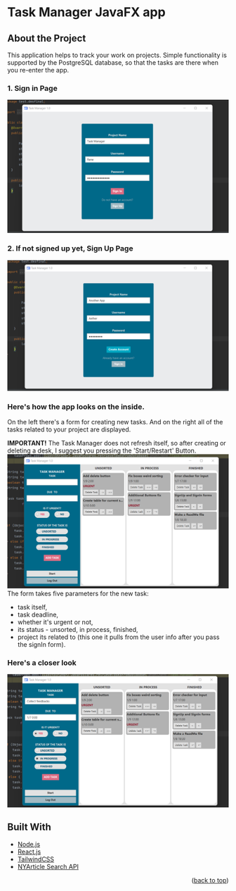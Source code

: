 <div id="top"></div>

# Task Manager JavaFX app

## About the Project

This application helps to track your work on projects. Simple functionality is supported by the PostgreSQL database, so that the tasks are there when you re-enter the app.

### 1. Sign in Page

![](https://github.com/renren-017/DMS_javafx/blob/main/img/signIn.png)

### 2. If not signed up yet, Sign Up Page

![](https://github.com/renren-017/DMS_javafx/blob/main/img/signUp.png)

### Here's how the app looks on the inside.

On the left there's a form for creating new tasks. And on the right all of the tasks related to your project are displayed.

<b>IMPORTANT!</b> The Task Manager does not refresh itself, so after creating or deleting a desk, I suggest you pressing the 'Start/Restart' Button.
![](https://github.com/renren-017/DMS_javafx/blob/main/img/appInside.png)
The form takes five parameters for the new task:
* task itself,
* task deadline,
* whether it's urgent or not,
* its status - unsorted, in process, finished,
* project its related to (this one it pulls from the user info after you pass the signIn form).

### Here's a closer look
![](https://github.com/renren-017/DMS_javafx/blob/main/img/creatingTask.png)


## Built With
* [Node.js](https://nodejs.org/en/)
* [React.js](https://reactjs.org/)
* [TailwindCSS](https://tailwindcss.com/?utm_source=cdnjs&utm_medium=cdnjs_link&utm_campaign=cdnjs_library)
* [NYArticle Search API](https://developer.nytimes.com/docs/articlesearch-product/1/overview)

<p align="right">(<a href="#top">back to top</a>)</p>
